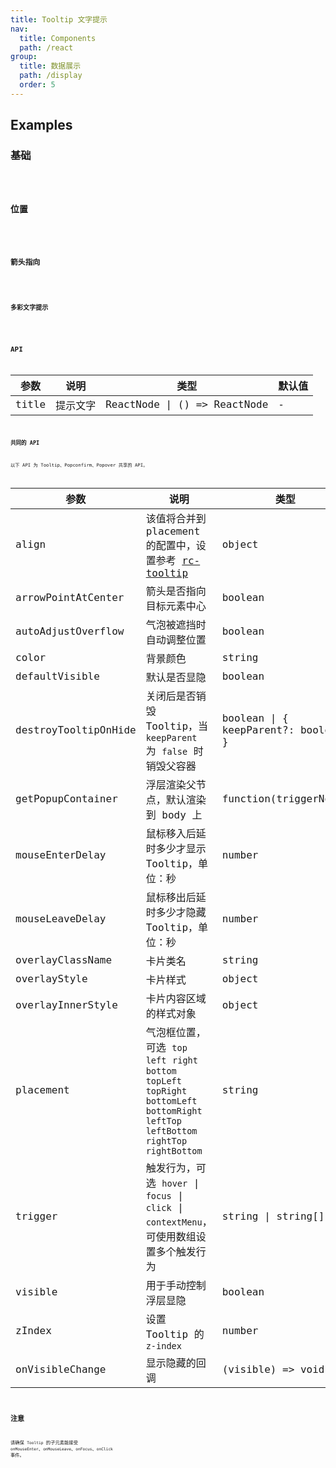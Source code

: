 ```yaml
---
title: Tooltip 文字提示
nav:
  title: Components
  path: /react
group:
  title: 数据展示
  path: /display
  order: 5
---
```


## Examples

### 基础

<code src='./demo/basic.tsx' />

### 位置

<code src='./demo/placement.tsx' />

### 箭头指向

<code src='./demo/arrow-point-at-center.tsx' />

### 多彩文字提示

<code src='./demo/colorful.tsx' />

## API

| 参数  | 说明     | 类型                         | 默认值 |
| ----- | -------- | ---------------------------- | ------ |
| title | 提示文字 | ReactNode \| () => ReactNode | -      |

### 共同的 API

以下 API 为 Tooltip、Popconfirm、Popover 共享的 API。

| 参数                 | 说明                                                                                                                                           | 类型                                | 默认值              |
| -------------------- | ---------------------------------------------------------------------------------------------------------------------------------------------- | ----------------------------------- | ------------------- |
| align                | 该值将合并到 placement 的配置中，设置参考 [rc-tooltip](https://github.com/react-component/tooltip)                                             | object                              | -                   |
| arrowPointAtCenter   | 箭头是否指向目标元素中心                                                                                                                       | boolean                             | false               |
| autoAdjustOverflow   | 气泡被遮挡时自动调整位置                                                                                                                       | boolean                             | true                |
| color                | 背景颜色                                                                                                                                       | string                              | -                   |
| defaultVisible       | 默认是否显隐                                                                                                                                   | boolean                             | false               |
| destroyTooltipOnHide | 关闭后是否销毁 Tooltip，当 `keepParent` 为 `false` 时销毁父容器                                                                                | boolean \| { keepParent?: boolean } | false               |
| getPopupContainer    | 浮层渲染父节点，默认渲染到 body 上                                                                                                             | function(triggerNode)               | () => document.body |
| mouseEnterDelay      | 鼠标移入后延时多少才显示 Tooltip，单位：秒                                                                                                     | number                              | 0.1                 |
| mouseLeaveDelay      | 鼠标移出后延时多少才隐藏 Tooltip，单位：秒                                                                                                     | number                              | 0.1                 |
| overlayClassName     | 卡片类名                                                                                                                                       | string                              | -                   |
| overlayStyle         | 卡片样式                                                                                                                                       | object                              | -                   |
| overlayInnerStyle    | 卡片内容区域的样式对象                                                                                                                         | object                              | -                   |
| placement            | 气泡框位置，可选 `top` `left` `right` `bottom` `topLeft` `topRight` `bottomLeft` `bottomRight` `leftTop` `leftBottom` `rightTop` `rightBottom` | string                              | `top`               |
| trigger              | 触发行为，可选 `hover` \| `focus` \| `click` \| `contextMenu`，可使用数组设置多个触发行为                                                      | string \| string\[]                 | `hover`             |
| visible              | 用于手动控制浮层显隐                                                                                                                           | boolean                             | false               |
| zIndex               | 设置 Tooltip 的 `z-index`                                                                                                                      | number                              | -                   |
| onVisibleChange      | 显示隐藏的回调                                                                                                                                 | (visible) => void                   | -                   |

## 注意

请确保 `Tooltip` 的子元素能接受 `onMouseEnter`、`onMouseLeave`、`onFocus`、`onClick` 事件。

<style>
[id^="components-tooltip-demo-placement"] {
  overflow: auto;
}

[id^="components-tooltip-demo-placement"] .whale-btn {
    width: 70px;
    padding: 0;
    text-align: center;
    margin-right: 8px;
    margin-bottom: 8px;
}

[id^="components-tooltip-demo-point"] .whale-btn {
    margin-right: 8px;
    margin-bottom: 8px;
}

[id^="components-tooltip-demo-colorful"] .whale-btn {
    margin-right: 8px;
    margin-bottom: 8px;
}
</style>
